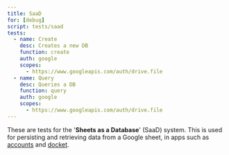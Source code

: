 ```yaml
---
title: SaaD
for: [debug]
script: tests/saad
tests:
  - name: Create
    desc: Creates a new DB
    function: create
    auth: google
    scopes:
      - https://www.googleapis.com/auth/drive.file
  - name: Query
    desc: Queries a DB
    function: query
    auth: google
    scopes:
      - https://www.googleapis.com/auth/drive.file
---
```

These are tests for the '__Sheets as a Database__' (SaaD) system. This is used for persisting and retrieving data from a Google sheet, in apps such as [accounts](/accounts) and [docket](/docket).